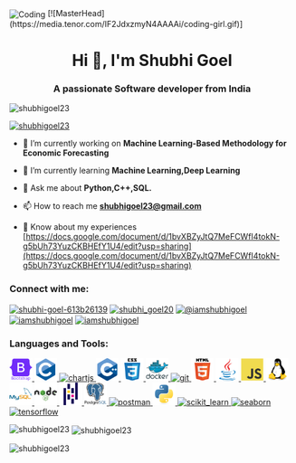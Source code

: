 <img align="center" alt="Coding" width="400" src="https://media.tenor.com/IF2JdxzmyN4AAAAi/coding-girl.gif">
[![MasterHead](https://media.tenor.com/IF2JdxzmyN4AAAAi/coding-girl.gif)]

<h1 align="center">Hi 👋, I'm Shubhi Goel</h1>
<h3 align="center">A passionate Software developer from India</h3>

<p align="left"> <img src="https://komarev.com/ghpvc/?username=shubhigoel23&label=Profile%20views&color=0e75b6&style=flat" alt="shubhigoel23" /> </p>

<p align="left"> <a href="https://github.com/ryo-ma/github-profile-trophy"><img src="https://github-profile-trophy.vercel.app/?username=shubhigoel23" alt="shubhigoel23" /></a> </p>

- 🔭 I’m currently working on **Machine Learning-Based Methodology for Economic Forecasting**

- 🌱 I’m currently learning **Machine Learning,Deep Learning**

- 💬 Ask me about **Python,C++,SQL.**

- 📫 How to reach me **shubhigoel23@gmail.com**

- 📄 Know about my experiences [https://docs.google.com/document/d/1bvXBZyJtQ7MeFCWfI4tokN-g5bUh73YuzCKBHEfY1U4/edit?usp=sharing](https://docs.google.com/document/d/1bvXBZyJtQ7MeFCWfI4tokN-g5bUh73YuzCKBHEfY1U4/edit?usp=sharing)

<h3 align="left">Connect with me:</h3>
<p align="left">
<a href="https://linkedin.com/in/shubhi-goel-613b26139" target="blank"><img align="center" src="https://raw.githubusercontent.com/rahuldkjain/github-profile-readme-generator/master/src/images/icons/Social/linked-in-alt.svg" alt="shubhi-goel-613b26139" height="30" width="40" /></a>
<a href="https://www.codechef.com/users/shubhi_goel20" target="blank"><img align="center" src="https://cdn.jsdelivr.net/npm/simple-icons@3.1.0/icons/codechef.svg" alt="shubhi_goel20" height="30" width="40" /></a>
<a href="https://www.hackerrank.com/@iamshubhigoel" target="blank"><img align="center" src="https://raw.githubusercontent.com/rahuldkjain/github-profile-readme-generator/master/src/images/icons/Social/hackerrank.svg" alt="@iamshubhigoel" height="30" width="40" /></a>
<a href="https://www.leetcode.com/iamshubhigoel" target="blank"><img align="center" src="https://raw.githubusercontent.com/rahuldkjain/github-profile-readme-generator/master/src/images/icons/Social/leet-code.svg" alt="iamshubhigoel" height="30" width="40" /></a>
<a href="https://auth.geeksforgeeks.org/user/iamshubhigoel" target="blank"><img align="center" src="https://raw.githubusercontent.com/rahuldkjain/github-profile-readme-generator/master/src/images/icons/Social/geeks-for-geeks.svg" alt="iamshubhigoel" height="30" width="40" /></a>
</p>

<h3 align="left">Languages and Tools:</h3>
<p align="left"> <a href="https://getbootstrap.com" target="_blank" rel="noreferrer"> <img src="https://raw.githubusercontent.com/devicons/devicon/master/icons/bootstrap/bootstrap-plain-wordmark.svg" alt="bootstrap" width="40" height="40"/> </a> <a href="https://www.cprogramming.com/" target="_blank" rel="noreferrer"> <img src="https://raw.githubusercontent.com/devicons/devicon/master/icons/c/c-original.svg" alt="c" width="40" height="40"/> </a> <a href="https://www.chartjs.org" target="_blank" rel="noreferrer"> <img src="https://www.chartjs.org/media/logo-title.svg" alt="chartjs" width="40" height="40"/> </a> <a href="https://www.w3schools.com/cpp/" target="_blank" rel="noreferrer"> <img src="https://raw.githubusercontent.com/devicons/devicon/master/icons/cplusplus/cplusplus-original.svg" alt="cplusplus" width="40" height="40"/> </a> <a href="https://www.w3schools.com/css/" target="_blank" rel="noreferrer"> <img src="https://raw.githubusercontent.com/devicons/devicon/master/icons/css3/css3-original-wordmark.svg" alt="css3" width="40" height="40"/> </a> <a href="https://www.docker.com/" target="_blank" rel="noreferrer"> <img src="https://raw.githubusercontent.com/devicons/devicon/master/icons/docker/docker-original-wordmark.svg" alt="docker" width="40" height="40"/> </a> <a href="https://git-scm.com/" target="_blank" rel="noreferrer"> <img src="https://www.vectorlogo.zone/logos/git-scm/git-scm-icon.svg" alt="git" width="40" height="40"/> </a> <a href="https://www.w3.org/html/" target="_blank" rel="noreferrer"> <img src="https://raw.githubusercontent.com/devicons/devicon/master/icons/html5/html5-original-wordmark.svg" alt="html5" width="40" height="40"/> </a> <a href="https://www.java.com" target="_blank" rel="noreferrer"> <img src="https://raw.githubusercontent.com/devicons/devicon/master/icons/java/java-original.svg" alt="java" width="40" height="40"/> </a> <a href="https://developer.mozilla.org/en-US/docs/Web/JavaScript" target="_blank" rel="noreferrer"> <img src="https://raw.githubusercontent.com/devicons/devicon/master/icons/javascript/javascript-original.svg" alt="javascript" width="40" height="40"/> </a> <a href="https://www.linux.org/" target="_blank" rel="noreferrer"> <img src="https://raw.githubusercontent.com/devicons/devicon/master/icons/linux/linux-original.svg" alt="linux" width="40" height="40"/> </a> <a href="https://www.mysql.com/" target="_blank" rel="noreferrer"> <img src="https://raw.githubusercontent.com/devicons/devicon/master/icons/mysql/mysql-original-wordmark.svg" alt="mysql" width="40" height="40"/> </a> <a href="https://nodejs.org" target="_blank" rel="noreferrer"> <img src="https://raw.githubusercontent.com/devicons/devicon/master/icons/nodejs/nodejs-original-wordmark.svg" alt="nodejs" width="40" height="40"/> </a> <a href="https://pandas.pydata.org/" target="_blank" rel="noreferrer"> <img src="https://raw.githubusercontent.com/devicons/devicon/2ae2a900d2f041da66e950e4d48052658d850630/icons/pandas/pandas-original.svg" alt="pandas" width="40" height="40"/> </a> <a href="https://www.postgresql.org" target="_blank" rel="noreferrer"> <img src="https://raw.githubusercontent.com/devicons/devicon/master/icons/postgresql/postgresql-original-wordmark.svg" alt="postgresql" width="40" height="40"/> </a> <a href="https://postman.com" target="_blank" rel="noreferrer"> <img src="https://www.vectorlogo.zone/logos/getpostman/getpostman-icon.svg" alt="postman" width="40" height="40"/> </a> <a href="https://www.python.org" target="_blank" rel="noreferrer"> <img src="https://raw.githubusercontent.com/devicons/devicon/master/icons/python/python-original.svg" alt="python" width="40" height="40"/> </a> <a href="https://scikit-learn.org/" target="_blank" rel="noreferrer"> <img src="https://upload.wikimedia.org/wikipedia/commons/0/05/Scikit_learn_logo_small.svg" alt="scikit_learn" width="40" height="40"/> </a> <a href="https://seaborn.pydata.org/" target="_blank" rel="noreferrer"> <img src="https://seaborn.pydata.org/_images/logo-mark-lightbg.svg" alt="seaborn" width="40" height="40"/> </a> <a href="https://www.tensorflow.org" target="_blank" rel="noreferrer"> <img src="https://www.vectorlogo.zone/logos/tensorflow/tensorflow-icon.svg" alt="tensorflow" width="40" height="40"/> </a> </p>

<p><img align="left" src="https://github-readme-stats.vercel.app/api/top-langs?username=shubhigoel23&show_icons=true&locale=en&layout=compact" alt="shubhigoel23" /></p>

<p>&nbsp;<img align="center" src="https://github-readme-stats.vercel.app/api?username=shubhigoel23&show_icons=true&locale=en" alt="shubhigoel23" /></p>

<p><img align="center" src="https://github-readme-streak-stats.herokuapp.com/?user=shubhigoel23&" alt="shubhigoel23" /></p>

